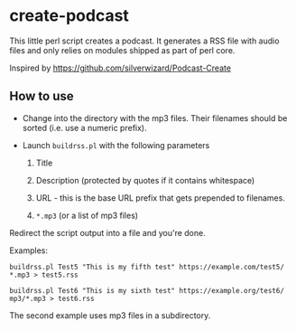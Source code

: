 # create-podcast

This little perl script creates a podcast.
It generates a RSS file with audio files and only relies on modules shipped as part of perl core.

Inspired by https://github.com/silverwizard/Podcast-Create

## How to use

* Change into the directory with the mp3 files. Their filenames should be sorted (i.e. use a numeric prefix).

* Launch `buildrss.pl` with the following parameters
   
    1. Title

    2. Description (protected by quotes if it contains whitespace)

    3. URL - this is the base URL prefix that gets prepended to filenames.

    4. `*.mp3` (or a list of mp3 files)


Redirect the script output into a file and you're done.

Examples:

    buildrss.pl Test5 "This is my fifth test" https://example.com/test5/ *.mp3 > test5.rss

    buildrss.pl Test6 "This is my sixth test" https://example.org/test6/ mp3/*.mp3 > test6.rss

The second example uses mp3 files in a subdirectory.
